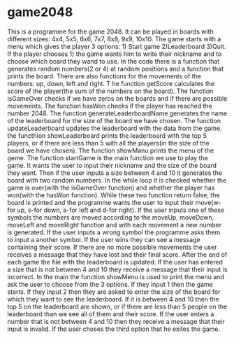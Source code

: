 # game2048

This is a programme for the game 2048. It can be played in boards with different sizes: 4x4, 5x5, 6x6, 7x7, 8x8, 9x9, 10x10.
The game starts with a menu which gives the player 3 options: 1) Start game 2)Leaderboard 3)Quit. If the player chooses 1) the game wants him to write their nickname and to choose which board they wand to use.
In the code there is a function that generates random numbers(2 or 4) at random positions and a function that prints the board. 
There are also functions for the movements of the numbers: up, down, left and right. T
he function getScore calculates the score of the player(the sum of the numbers on the board).
The function isGameOver checks if we have zeros on the boards and if there are possible movements.
The function hasWon checks if the player has reached the number 2048.
The function generateLeaderboardName generates the name of the leaderboard for the size of the board we have chosen.
The function updateLeaderboard updates the leaderboard with the data from the game.
the functhion showLeaderboard prints the leaderboard with the top 5 players, or if there are less than 5 with all the players(in the size of the board we have chosen).
The function showManu prints the menu of the geme.
The function startGame is the main function we use to play the game. It wants the user to input their nickname and the size of the board they want. Then if the user inputs a size between 4 and 10 it generates the board with two random numbers. In the while loop it is checked whether the game is over(with the isGameOver function) and whether the player has won(with the hasWon function). While these two function return false, the board is printed and the programme wants the user to input their move(w-for up, s-for down, a-for left and d-for right). If the user inputs one of these symbols the numbers are moved according to the moveUp, moveDown, moveLeft and moveRight function and with each movement a new number is generated. If the user inputs a wrong symbol the programme asks them to input a another symbol. If the user wins they can see a message containing their score. If there are no more possible movements the user receives a message that they have lost and their final score. After the end of each game the file with the leaderboard is updated. If the user has entered a size that is not between 4 and 10 they receive a message that their input is incorrect.
In the main the function showMenu is used to print the menu and ask the user to choose from the 3 options. If they input 1 then the game starts. If they input 2 then they are asked to enter the size of the board for which they want to see the leaderboard. If it is between 4 and 10 then the top 5 on the leaderboard are shown, or if there are less than 5 people on the leaderboard than we see all of them and their score. If the user enters a number that is not between 4 and 10 then they receive a message that their input is invalid. If the user choses the third option that he exites the game.
